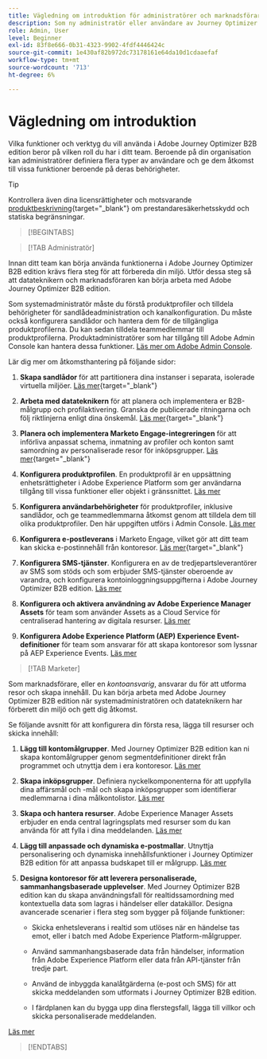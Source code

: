 ```yaml
---
title: Vägledning om introduktion för administratörer och marknadsförare
description: Som ny administratör eller användare av Journey Optimizer B2B-version får du lära dig mer om de viktigaste områdena i introduktionsprocessen.
role: Admin, User
level: Beginner
exl-id: 83f8e666-0b31-4323-9902-4fdf4446424c
source-git-commit: 1e430af82b972dc73178161e64da10d1cdaaefaf
workflow-type: tm+mt
source-wordcount: '713'
ht-degree: 6%

---
```


# Vägledning om introduktion

Vilka funktioner och verktyg du vill använda i Adobe Journey Optimizer B2B edition beror på vilken roll du har i ditt team. Beroende på din organisation kan administratörer definiera flera typer av användare och ge dem åtkomst till vissa funktioner beroende på deras behörigheter.

>[!TIP]
>
>Kontrollera även dina licensrättigheter och motsvarande [produktbeskrivning](https://helpx.adobe.com/se/legal/product-descriptions/adobe-journey-optimizer-b2b.html){target="_blank"} om prestandaresäkerhetsskydd och statiska begränsningar.

>[!BEGINTABS]

>[!TAB Administratör]

Innan ditt team kan börja använda funktionerna i Adobe Journey Optimizer B2B edition krävs flera steg för att förbereda din miljö. Utför dessa steg så att datateknikern och marknadsföraren kan börja arbeta med Adobe Journey Optimizer B2B edition.

Som systemadministratör måste du förstå produktprofiler och tilldela behörigheter för sandlådeadministration och kanalkonfiguration. Du måste också konfigurera sandlådor och hantera dem för de tillgängliga produktprofilerna. Du kan sedan tilldela teammedlemmar till produktprofilerna. Produktadministratörer som har tillgång till Adobe Admin Console kan hantera dessa funktioner. [Läs mer om Adobe Admin Console](https://helpx.adobe.com/se/enterprise/using/admin-console.html).

Lär dig mer om åtkomsthantering på följande sidor:

1. **Skapa sandlådor** för att partitionera dina instanser i separata, isolerade virtuella miljöer. [Läs mer](https://experienceleague.adobe.com/sv/docs/experience-platform/sandbox/home#understanding-sandboxes){target="_blank"}

1. **Arbeta med datateknikern** för att planera och implementera er B2B-målgrupp och profilaktivering. Granska de publicerade ritningarna och följ riktlinjerna enligt dina önskemål. [Läs mer](https://experienceleague.adobe.com/sv/docs/blueprints-learn/architecture/b2b-activation/overview){target="_blank"}

1. **Planera och implementera Marketo Engage-integreringen** för att införliva anpassat schema, inmatning av profiler och konton samt samordning av personaliserade resor för inköpsgrupper. [Läs mer](https://experienceleague.adobe.com/sv/docs/blueprints-learn/architecture/b2b-activation/b2b-journeys-with-marketo){target="_blank"}

1. **Konfigurera produktprofilen**. En produktprofil är en uppsättning enhetsrättigheter i Adobe Experience Platform som ger användarna tillgång till vissa funktioner eller objekt i gränssnittet. [Läs mer](../admin/user-management.md#create-the-marketo-engage-product-profile)

1. **Konfigurera användarbehörigheter** för produktprofiler, inklusive sandlådor, och ge teammedlemmarna åtkomst genom att tilldela dem till olika produktprofiler. Den här uppgiften utförs i Admin Console. [Läs mer](../admin/user-management.md#create-a-user-group)

1. **Konfigurera e-postleverans** i Marketo Engage, vilket gör att ditt team kan skicka e-postinnehåll från kontoresor. [Läs mer](https://experienceleague.adobe.com/sv/docs/marketo/using/getting-started/initial-setup/setup-steps#ensure-email-deliverability){target="_blank"}

1. **Konfigurera SMS-tjänster**. Konfigurera en av de tredjepartsleverantörer av SMS som stöds och som erbjuder SMS-tjänster oberoende av varandra, och konfigurera kontoinloggningsuppgifterna i Adobe Journey Optimizer B2B edition. [Läs mer](../admin/configure-channels-sms.md)

1. **Konfigurera och aktivera användning av Adobe Experience Manager Assets** för team som använder Assets as a Cloud Service för centraliserad hantering av digitala resurser. [Läs mer](../admin/configure-aem-repositories.md)

1. **Konfigurera Adobe Experience Platform (AEP) Experience Event-definitioner** för team som ansvarar för att skapa kontoresor som lyssnar på AEP Experience Events. [Läs mer](../admin/configure-aep-events.md)

>[!TAB Marketer]

Som marknadsförare, eller en _kontoansvarig_, ansvarar du för att utforma resor och skapa innehåll. Du kan börja arbeta med Adobe Journey Optimizer B2B edition när systemadministratören och datateknikern har förberett din miljö och gett dig åtkomst.

Se följande avsnitt för att konfigurera din första resa, lägga till resurser och skicka innehåll:

1. **Lägg till kontomålgrupper**. Med Journey Optimizer B2B edition kan ni skapa kontomålgrupper genom segmentdefinitioner direkt från programmet och utnyttja dem i era kontoresor. [Läs mer](../audiences/account-audience-overview.md)

1. **Skapa inköpsgrupper**. Definiera nyckelkomponenterna för att uppfylla dina affärsmål och -mål och skapa inköpsgrupper som identifierar medlemmarna i dina målkontolistor. [Läs mer](../buying-groups/buying-groups-overview.md)

1. **Skapa och hantera resurser**. Adobe Experience Manager Assets erbjuder en enda central lagringsplats med resurser som du kan använda för att fylla i dina meddelanden. [Läs mer](../content/assets-overview.md)

1. **Lägg till anpassade och dynamiska e-postmallar**. Utnyttja personalisering och dynamiska innehållsfunktioner i Journey Optimizer B2B edition för att anpassa budskapet till er målgrupp. [Läs mer](../content/email-templates.md)

1. **Designa kontoresor för att leverera personaliserade, sammanhangsbaserade upplevelser**. Med Journey Optimizer B2B edition kan du skapa användningsfall för realtidssamordning med kontextuella data som lagras i händelser eller datakällor. Designa avancerade scenarier i flera steg som bygger på följande funktioner:

   * Skicka enhetsleverans i realtid som utlöses när en händelse tas emot, eller i batch med Adobe Experience Platform-målgrupper.

   * Använd sammanhangsbaserade data från händelser, information från Adobe Experience Platform eller data från API-tjänster från tredje part.

   * Använd de inbyggda kanalåtgärderna (e-post och SMS) för att skicka meddelanden som utformats i Journey Optimizer B2B edition.

   * I färdplanen kan du bygga upp dina flerstegsfall, lägga till villkor och skicka personaliserade meddelanden.

[Läs mer](../journeys/journey-overview.md)

>[!ENDTABS]
